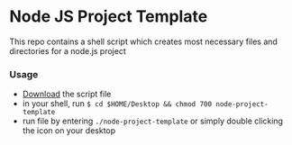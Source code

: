 # Node JS Project Template

This repo contains a shell script which creates most necessary files and directories for a node.js project

### Usage
* <a href="#" target="_blank">Download</a> the script file
* in your shell, run `$ cd $HOME/Desktop && chmod 700 node-project-template`
* run file by entering `./node-project-template` or simply double clicking the icon on your desktop
